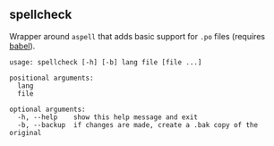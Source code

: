 ## spellcheck

Wrapper around `aspell` that adds basic support for `.po` files (requires [babel](https://pypi.python.org/pypi/Babel)).

```
usage: spellcheck [-h] [-b] lang file [file ...]

positional arguments:
  lang
  file

optional arguments:
  -h, --help    show this help message and exit
  -b, --backup  if changes are made, create a .bak copy of the original
```
